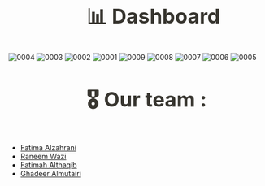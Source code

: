 <div style="padding-right: calc(0px + env(safe-area-inset-right));">
    <div>
        <div data-block-id="a3afba30-a9d6-4da3-907c-f495b32a8838" class="notion-selectable notion-page-block"
            style="color: rgb(55, 53, 47); font-weight: 700; line-height: 1.2; font-size: 40px; font-family: ui-sans-serif, -apple-system, BlinkMacSystemFont, &quot;Segoe UI&quot;, Helvetica, &quot;Apple Color Emoji&quot;, Arial, sans-serif, &quot;Segoe UI Emoji&quot;, &quot;Segoe UI Symbol&quot;; cursor: text; display: flex; align-items: center;">
            <h1 class="notranslate" spellcheck="true" placeholder="Untitled" data-content-editable-leaf="true"
                contenteditable="true"
                style="max-width: 100%; width: 100%; white-space: pre-wrap; word-break: break-word; caret-color: rgb(55, 53, 47); padding-top: 3px; padding-left: 2px; padding-right: 2px; font-size: 1em; font-weight: inherit; margin: 0px;">
                <span style="text-decoration:none;color:inherit" data-token-index="0"
                    class="notion-enable-hover">📊 Dashboard</span>
            </h1>
        </div>
        <img src="https://github.com/FatimaALzahrani/NexGen-Bank/assets/107775566/ca9f0f6e-cc8b-478a-a9d1-08dc312d51a5"
            alt="0004" />
        <img src="https://github.com/FatimaALzahrani/NexGen-Bank/assets/107775566/d5429773-5d68-44e2-9d4e-64e0f452357e"
            alt="0003" />
        <img src="https://github.com/FatimaALzahrani/NexGen-Bank/assets/107775566/86ebd902-17ea-4492-b66c-2db58a0c088e"
            alt="0002" />
        <img src="https://github.com/FatimaALzahrani/NexGen-Bank/assets/107775566/2fa72084-a089-41ea-bd44-a0c168eb85c4"
            alt="0001" />
        <img src="https://github.com/FatimaALzahrani/NexGen-Bank/assets/107775566/ca465d94-ffb5-45b5-86ab-d95ef080ece8"
            alt="0009" />
        <img src="https://github.com/FatimaALzahrani/NexGen-Bank/assets/107775566/9ff14242-1199-4b52-88d3-d3e23ce07d1a"
            alt="0008" />
        <img src="https://github.com/FatimaALzahrani/NexGen-Bank/assets/107775566/70e20974-6cca-46b1-ad3a-2e28e1ef43b4"
            alt="0007" />
        <img src="https://github.com/FatimaALzahrani/NexGen-Bank/assets/107775566/3cc2f2be-0478-4bca-8bbd-b50a4ac94d82"
            alt="0006" />
        <img src="https://github.com/FatimaALzahrani/NexGen-Bank/assets/107775566/739b4ab5-f9fd-4fa4-bb4e-4c9d725d157e"
            alt="0005" />
    </div>
    <div>
        <div data-block-id="a3afba30-a9d6-4da3-907c-f495b32a8838" class="notion-selectable notion-page-block"
            style="color: rgb(55, 53, 47); font-weight: 700; line-height: 1.2; font-size: 40px; font-family: ui-sans-serif, -apple-system, BlinkMacSystemFont, &quot;Segoe UI&quot;, Helvetica, &quot;Apple Color Emoji&quot;, Arial, sans-serif, &quot;Segoe UI Emoji&quot;, &quot;Segoe UI Symbol&quot;; cursor: text; display: flex; align-items: center;">
            <h1 class="notranslate" spellcheck="true" placeholder="Untitled" data-content-editable-leaf="true"
                contenteditable="true"
                style="max-width: 100%; width: 100%; white-space: pre-wrap; word-break: break-word; caret-color: rgb(55, 53, 47); padding-top: 3px; padding-left: 2px; padding-right: 2px; font-size: 1em; font-weight: inherit; margin: 0px;">
                <span style="text-decoration:none;color:inherit" data-token-index="0"
                    class="notion-enable-hover">🎖️ Our team :</span>
            </h1>
        </div>
        <ul>
            <li><a href="https://github.com/FAtimaALzahrani">Fatima Alzahrani</a></li>
            <li><a href="https://github.com/Raneem16">Raneem Wazi</a></li>
            <li><a href="https://github.com/fatimahyousif">Fatimah Althaqib</a></li>
            <li><a href="https://github.com/ghadeerobid">Ghadeer Almutairi</a></li>
        </ul>
    </div>
</div>
